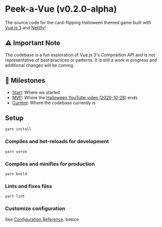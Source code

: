 # Peek-a-Vue (v0.2.0-alpha)

The source code for the card-flipping Halloween themed game built with [Vue.js 3](https://v3.vuejs.org) and [Netlify](https://www.netlify.com/?utm_source=github&utm_medium=peekavue-bh&utm_campaign=devex)!

## ⚠️ Important Note

The codebase is a fun exploration of Vue.js 3's Composition API and is not representative of best practices or patterns. It is still a work in progress and additional changes will be coming.

## 📌 Milestones

- [Start](https://github.com/basice/peek-a-vue/tree/000-start): Where we started
- [MVP](https://github.com/basice/peek-a-vue/tree/001-mvp): Where the [Halloween YouTube video (2020-10-28)](https://www.youtube.com/watch?v=WQa9-4K3me4) ends
- [Current](https://github.com/basice/peek-a-vue/tree/main): Where the codebase currently is

## Setup

```
yarn install
```

### Compiles and hot-reloads for development

```
yarn serve
```

### Compiles and minifies for production

```
yarn build
```

### Lints and fixes files

```
yarn lint
```

### Customize configuration

See [Configuration Reference](https://cli.vuejs.org/config/).
basice
